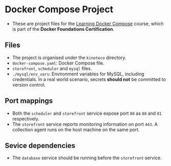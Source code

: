 # Docker Compose Project

- These are project files for the [Learning Docker Compose](https://www.linkedin.com/learning/learning-docker-compose/implement-docker-compose) course, which is part of the **Docker Foundations Certification**.

## Files

- The project is organised under the `kineteco` directory.
- `docker-compose.yaml`: Docker Compose file.
- `storefront`, `scheduler` and `mysql` files.
- `./mysql/env_vars`: Environment variables for MySQL, including credentials. In a real world scenario, secrets **should not** be committed to version control.

## Port mappings

- Both the `scheduler` and `storefront` service expose port `80` as `80` and `81` respectively.
- The `storefront` service reports monitoring information on port `443`. A collection agent runs on the host machine on the same port.

## Sevice dependencies

- The `database` service should be running before the `storefront` service.
